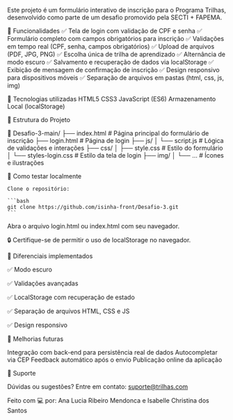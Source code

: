 Este projeto é um formulário interativo de inscrição para o Programa Trilhas, desenvolvido como parte de um desafio promovido pela SECTI + FAPEMA.

🧩 Funcionalidades
✅ Tela de login com validação de CPF e senha
✅ Formulário completo com campos obrigatórios para inscrição
✅ Validações em tempo real (CPF, senha, campos obrigatórios)
✅ Upload de arquivos (PDF, JPG, PNG)
✅ Escolha única de trilha de aprendizado
✅ Alternância de modo escuro
✅ Salvamento e recuperação de dados via localStorage
✅ Exibição de mensagem de confirmação de inscrição
✅ Design responsivo para dispositivos móveis
✅ Separação de arquivos em pastas (html, css, js, img)

🚀 Tecnologias utilizadas
HTML5
CSS3
JavaScript (ES6)
Armazenamento Local (localStorage)

📂 Estrutura do Projeto

📁 Desafio-3-main/
├── index.html           # Página principal do formulário de inscrição
├── login.html           # Página de login
├── js/
│   └── script.js        # Lógica de validações e interações
├── css/
│   ├── style.css        # Estilo do formulário
│   └── styles-login.css # Estilo da tela de login
├── img/
│   └── ...              # Ícones e ilustrações

📌 Como testar localmente

    Clone o repositório:

    ```bash 
    git clone https://github.com/isinha-front/Desafio-3.git
    ```
Abra o arquivo login.html ou index.html com seu navegador.

🔒 Certifique-se de permitir o uso de localStorage no navegador.

🌟 Diferenciais implementados

✅ Modo escuro

✅ Validações avançadas

✅ LocalStorage com recuperação de estado

✅ Separação de arquivos HTML, CSS e JS

✅ Design responsivo

🎯 Melhorias futuras

Integração com back-end para persistência real de dados
Autocompletar via CEP
Feedback automático após o envio
Publicação online da aplicação

📧 Suporte

Dúvidas ou sugestões? Entre em contato: suporte@trilhas.com

Feito com 💻 por:
Ana Lucia Ribeiro Mendonca e Isabelle Christina dos Santos  
